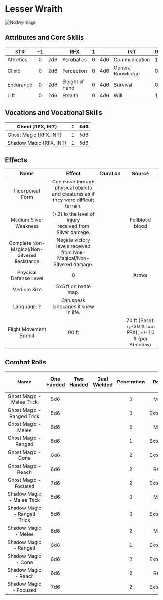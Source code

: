# Lesser Wraith

![NotMyImage](Wraith.webp)

## Attributes and Core Skills

| STR       |  -1   |       | RFX             |   1   |       | INT               |   0   |       |
| --------- | :---: | :---: | --------------- | :---: | :---: | ----------------- | :---: | :---: |
| Athletics |   0   |  2d6  | Acrobatics      |   0   |  4d6  | Communication     |   1   |  4d6  |
| Climb     |   0   |  2d6  | Perception      |   0   |  4d6  | General Knowledge |   0   |  3d6  |
| Endurance |   0   |  2d6  | Sleight of Hand |   0   |  4d6  | Survival          |   0   |  3d6  |
| Lift      |   0   |  2d6  | Stealth         |   0   |  4d6  | Will         |   1   |  4d6  |

## Vocations and Vocational Skills

| Ghost {RFX, INT}        |   1   |  5d6  |
| ----------------------- | :---: | :---: |
| Ghost Magic {RFX, INT}  |   1   |  5d6  |
| Shadow Magic {RFX, INT} |   1   |  5d6  |

## Effects

|                     Name                     |                                       Effect                                       | Duration |                        Source                         |
| :------------------------------------------: | :--------------------------------------------------------------------------------: | :------: | :---------------------------------------------------: |
|               Incorporeal Form               | Can move through physical objects and creatures as if they were difficult terrain. |          |                                                       |
|            Medium Silver Weakness            |           (+2) to the level of injury<br />received from Silver damage.            |          |                      Fellblood blood                      |
| Complete Non-Magical/Non-Silvered Resistance |        Negate victory levels received from  Non-Magical/Non-Silvered  damage.        |          |                                                       |
|            Physical Defense Level            |                                         0                                          |          |                         Armor                         |
|                 Medium Size                  |                               5x5 ft on battle map.                                |          |                                                       |
|                 Language: ?                  |                        Can speak languages it knew in life.                        |          |                                                       |
|            Flight Movement Speed             |                                       90 ft                                        |          | 70 ft (Base), +/-20 ft (per RFX), +/-10 ft (per Athletics) |

## Combat Rolls

|            Name             | One<br />Handed | Two<br />Handed | Dual<br />Wielded | Penetration |  Range   | Damage<br />Types | Engageable<br />Opponents | Area Of<br />Effect | Resource<br />Class |
| :-------------------------: | :-------------: | :-------------: | :---------------: | :---------: | :------: | :---------------: | :-----------------------: | :-----------------: | :-----------------: |
|  Ghost Magic - Melee Trick  |       5d6       |                 |                   |      0      |  Melee   |                   |           Rapid           |                     |        None         |
| Ghost Magic - Ranged Trick  |       5d6       |                 |                   |      0      | Extended |                   |         Standard          |                     |        None         |
|     Ghost Magic - Melee     |       6d6       |                 |                   |      2      |  Melee   |                   |           Rapid           |                     |      1 (Fellblood)      |
|    Ghost Magic - Ranged     |       6d6       |                 |                   |      1      | Extended |                   |         Standard          |                     |      1 (Fellblood)      |
|     Ghost Magic - Cone      |       6d6       |                 |                   |      2      | Extended |                   |          Focused          |        Cone         |      1 (Fellblood)      |
|     Ghost Magic - Reach     |       6d6       |                 |                   |      2      |  Reach   |                   |           Rapid           |                     |      1 (Fellblood)      |
|    Ghost Magic - Focused    |       7d6       |                 |                   |      2      | Extended |                   |          Focused          |                     |      1 (Fellblood)      |
| Shadow Magic - Melee Trick  |       5d6       |                 |                   |      0      |  Melee   |                   |           Rapid           |                     |        None         |
| Shadow Magic - Ranged Trick |       5d6       |                 |                   |      0      | Extended |                   |         Standard          |                     |        None         |
|    Shadow Magic - Melee     |       6d6       |                 |                   |      2      |  Melee   |                   |           Rapid           |                     |      1 (Fellblood)      |
|    Shadow Magic - Ranged    |       6d6       |                 |                   |      1      | Extended |                   |         Standard          |                     |      1 (Fellblood)      |
|     Shadow Magic - Cone     |       6d6       |                 |                   |      2      | Extended |                   |          Focused          |        Cone         |      1 (Fellblood)      |
|    Shadow Magic - Reach     |       6d6       |                 |                   |      2      |  Reach   |                   |           Rapid           |                     |      1 (Fellblood)      |
|   Shadow Magic - Focused    |       7d6       |                 |                   |      2      | Extended |                   |          Focused          |                     |      1 (Fellblood)      |
